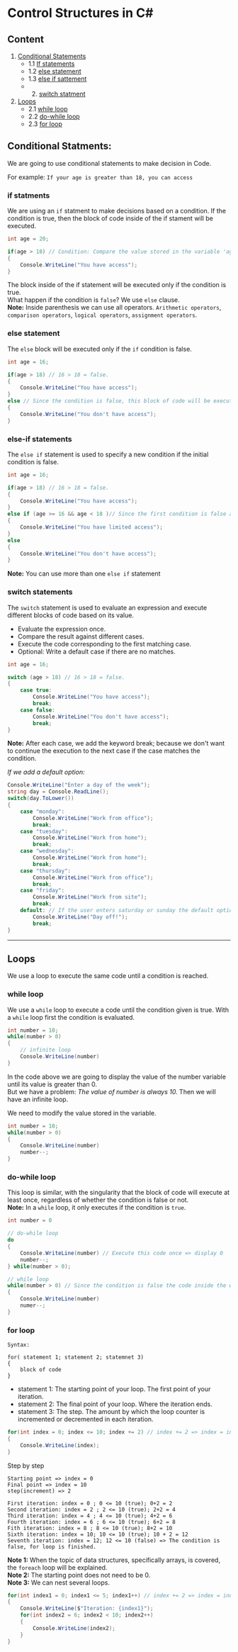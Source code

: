# Control Structures in C#

## Content

1. [Conditional Statements](#conditional-statments)
    * 1.1 [If statements](#if-statments)
    * 1.2 [else statement](#else-statement)
    * 1.3 [else if sattement](#else-if-statements)
    * 2.  [switch statment](#switch-statements)
2. [Loops](#loops)
    * 2.1 [while loop](#while-loop)
    * 2.2 [do-while loop](#do-while-loop)
    * 2.3 [for loop](#for-loop)

## Conditional Statments:

We are going to use conditional statements to make decision in Code.

For example:
    `If your age is greater than 18, you can access`

### if statments

We are using an `if` statment to make decisions based on a condition. If the condition is true, then the block of code inside of the if stament will be executed.

```csharp
int age = 20;

if(age > 18) // Condition: Compare the value stored in the variable 'age' with the minimum age => 20 > 18 = true. The code inside the block is executed.
{
    Console.WriteLine("You have access");
}
```
The block inside of the if statement will be executed only if the condition is true.  
What happen if the condition is `false`? We use `else` clause.  
**Note:** Inside parenthesis we can use all operators. `Arithmetic operators`, `comparison operators`, `logical operators`, `assignment operators`.

### else statement

The `else` block will be executed only if the `if` condition is false.

```csharp
int age = 16;

if(age > 18) // 16 > 18 = false.
{
    Console.WriteLine("You have access");
} 
else // Since the condition is false, this block of code will be executed.
{
    Console.WriteLine("You don't have access");
}

```
### else-if statements

The `else if` statement is used to specify a new condition if the initial condition is false.


```csharp
int age = 16;

if(age > 18) // 16 > 18 = false.
{
    Console.WriteLine("You have access");
} 
else if (age >= 16 && age < 18 )// Since the first condition is false and the second one is true, this block of code will be executed.
{
    Console.WriteLine("You have limited access");
}
else
{
    Console.WriteLine("You don't have access");
}

```

**Note:** You can use more than one `else if` statement


### switch statements

The `switch` statement is used to evaluate an expression and execute different blocks of code based on its value.

* Evaluate the expression once.
* Compare the result against different cases.
* Execute the code corresponding to the first matching case.
* Optional: Write a default case if there are no matches.

```csharp
int age = 16;

switch (age > 18) // 16 > 18 = false.
{
    case true:
        Console.WriteLine("You have access");
        break;
    case false:
        Console.WriteLine("You don't have access");
        break;
}   

```
**Note:** After each case, we add the keyword break; because we don't want to continue the execution to the next case if the case matches the condition.

*If we add a default option:*

```csharp
Console.WriteLine("Enter a day of the week");
string day = Console.ReadLine();
switch(day.ToLower())
{
    case "monday":
        Console.WriteLine("Work from office");
        break;
    case "tuesday":
        Console.WriteLine("Work from home");
        break;
    case "wednesday":
        Console.WriteLine("Work from home");
        break;
    case "thursday":
        Console.WriteLine("Work from office");
        break;
    case "friday":
        Console.WriteLine("Work from site");
        break;
    default: // If the user enters saturday or sunday the default option will be executed.
        Console.WriteLine("Day off!");
        break;
}
```

---

## Loops

We use a loop to execute the same code until a condition is reached.

### while loop

We use a `while` loop to execute a code until the condition given is true. With a `while` loop first the condition is evaluated.

```csharp
int number = 10;
while(number > 0)
{
    // infinite loop
    Console.WriteLine(number)
}
```
In the code above we are going to display the value of the number variable until its value is greater than 0.  
But we have a problem: *The value of number is always 10.*  Then we will have an infinite loop.

We need to modify the value stored in the variable.

```csharp
int number = 10;
while(number > 0)
{
    Console.WriteLine(number)
    number--;
}
```


### do-while loop

This loop is similar, with the singularity that the block of code will execute at least once, regardless of whether the condition is false or not.  
**Note:** In a `while` loop, it only executes if the condition is `true`.

```csharp
int number = 0 

// do-while loop
do
{
    Console.WriteLine(number) // Execute this code once => display 0
    number--;
} while(number > 0);

// while loop
while(number > 0) // Since the condition is false the code inside the while loop will not be executed.
{
    Console.WriteLine(number)
    numer--;
}
```
### for loop

```
Syntax:

for( statement 1; statement 2; statemnet 3)
{
    block of code
}
```
* statement 1: The starting point of your loop. The first point of your iteration.
* statement 2: The final point of your loop. Where the iteration ends.
* statement 3: The step. The amount by which the loop counter is incremented or decremented in each iteration.

```csharp
for(int index = 0; index <= 10; index += 2) // index += 2 => index = index + 2
{
    Console.WriteLine(index);
}
```

Step by step
```
Starting point => index = 0
Final point => index = 10
step(increment) => 2

First iteration: index = 0 ; 0 <= 10 (true); 0+2 = 2
Second iteration: index = 2 ; 2 <= 10 (true); 2+2 = 4
Third iteration: index = 4 ; 4 <= 10 (true); 4+2 = 6
Fourth iteration: index = 6 ; 6 <= 10 (true); 6+2 = 8
Fith iteration: index = 8 ; 8 <= 10 (true); 8+2 = 10
Sixth iteration: index = 10; 10 <= 10 (true); 10 + 2 = 12
Seventh iteration: index = 12; 12 <= 10 (false) => The condition is false, for loop is finished.
```

**Note 1:** When the topic of data structures, specifically arrays, is covered, the `foreach` loop will be explained.  
**Note 2:** The starting point does not need to be 0.  
**Note 3:** We can nest several loops.  
```csharp
for(int index1 = 0; index1 <= 5; index1++) // index += 2 => index = index + 2
{
    Console.WriteLine($"Iteration: {index1}");
    for(int index2 = 6; index2 < 10; index2++)
    {
        Console.WriteLine(index2);
    }
}
```
